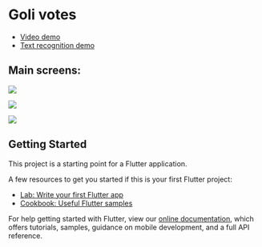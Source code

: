 # Goli votes

- [Video demo](https://www.youtube.com/watch?v=5deo4YHIjN4)
- [Text recognition demo](https://www.youtube.com/watch?v=Z6_2aLphtgk)

## Main screens:
![](https://github.com/BaLiKfromUA/GOLI_client/blob/master/img/1.png)

![](https://github.com/BaLiKfromUA/GOLI_client/blob/master/img/2.png)

![](https://github.com/BaLiKfromUA/GOLI_client/blob/master/img/3.png)

## Getting Started

This project is a starting point for a Flutter application.

A few resources to get you started if this is your first Flutter project:

- [Lab: Write your first Flutter app](https://flutter.dev/docs/get-started/codelab)
- [Cookbook: Useful Flutter samples](https://flutter.dev/docs/cookbook)

For help getting started with Flutter, view our
[online documentation](https://flutter.dev/docs), which offers tutorials,
samples, guidance on mobile development, and a full API reference.
